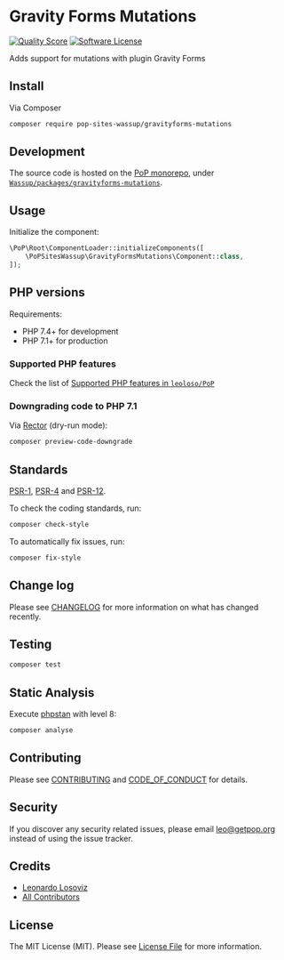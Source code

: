 # Gravity Forms Mutations

<!-- [![Build Status][ico-travis]][link-travis] -->
[![Quality Score][ico-code-quality]][link-code-quality]
[![Software License][ico-license]](LICENSE.md)

<!--
[![Latest Version on Packagist][ico-version]][link-packagist]
[![Coverage Status][ico-scrutinizer]][link-scrutinizer]
[![Total Downloads][ico-downloads]][link-downloads]
-->

Adds support for mutations with plugin Gravity Forms

## Install

Via Composer

``` bash
composer require pop-sites-wassup/gravityforms-mutations
```

## Development

The source code is hosted on the [PoP monorepo](https://github.com/leoloso/PoP), under [`Wassup/packages/gravityforms-mutations`](https://github.com/leoloso/PoP/tree/master/layers/Wassup/packages/gravityforms-mutations).

## Usage

Initialize the component:

``` php
\PoP\Root\ComponentLoader::initializeComponents([
    \PoPSitesWassup\GravityFormsMutations\Component::class,
]);
```

## PHP versions

Requirements:

- PHP 7.4+ for development
- PHP 7.1+ for production

### Supported PHP features

Check the list of [Supported PHP features in `leoloso/PoP`](https://github.com/leoloso/PoP/#supported-php-features)

### Downgrading code to PHP 7.1

Via [Rector](https://github.com/rectorphp/rector) (dry-run mode):

```bash
composer preview-code-downgrade
```

## Standards

[PSR-1](https://www.php-fig.org/psr/psr-1), [PSR-4](https://www.php-fig.org/psr/psr-4) and [PSR-12](https://www.php-fig.org/psr/psr-12).

To check the coding standards, run:

``` bash
composer check-style
```

To automatically fix issues, run:

``` bash
composer fix-style
```

## Change log

Please see [CHANGELOG](CHANGELOG.md) for more information on what has changed recently.

## Testing

``` bash
composer test
```

## Static Analysis

Execute [phpstan](https://github.com/phpstan/phpstan) with level 8:

``` bash
composer analyse
```

## Contributing

Please see [CONTRIBUTING](CONTRIBUTING.md) and [CODE_OF_CONDUCT](CODE_OF_CONDUCT.md) for details.

## Security

If you discover any security related issues, please email leo@getpop.org instead of using the issue tracker.

## Credits

- [Leonardo Losoviz][link-author]
- [All Contributors][link-contributors]

## License

The MIT License (MIT). Please see [License File](LICENSE.md) for more information.

[ico-version]: https://img.shields.io/packagist/v/pop-sites-wassup/gravityforms-mutations.svg?style=flat-square
[ico-license]: https://img.shields.io/badge/license-MIT-brightgreen.svg?style=flat-square
[ico-travis]: https://img.shields.io/travis/pop-sites-wassup/gravityforms-mutations/master.svg?style=flat-square
[ico-scrutinizer]: https://img.shields.io/scrutinizer/coverage/g/pop-sites-wassup/gravityforms-mutations.svg?style=flat-square
[ico-code-quality]: https://img.shields.io/scrutinizer/g/pop-sites-wassup/gravityforms-mutations.svg?style=flat-square
[ico-downloads]: https://img.shields.io/packagist/dt/pop-sites-wassup/gravityforms-mutations.svg?style=flat-square

[link-packagist]: https://packagist.org/packages/pop-sites-wassup/gravityforms-mutations
[link-travis]: https://travis-ci.org/pop-sites-wassup/gravityforms-mutations
[link-scrutinizer]: https://scrutinizer-ci.com/g/pop-sites-wassup/gravityforms-mutations/code-structure
[link-code-quality]: https://scrutinizer-ci.com/g/pop-sites-wassup/gravityforms-mutations
[link-downloads]: https://packagist.org/packages/pop-sites-wassup/gravityforms-mutations
[link-author]: https://github.com/leoloso
[link-contributors]: ../../../../../../contributors
